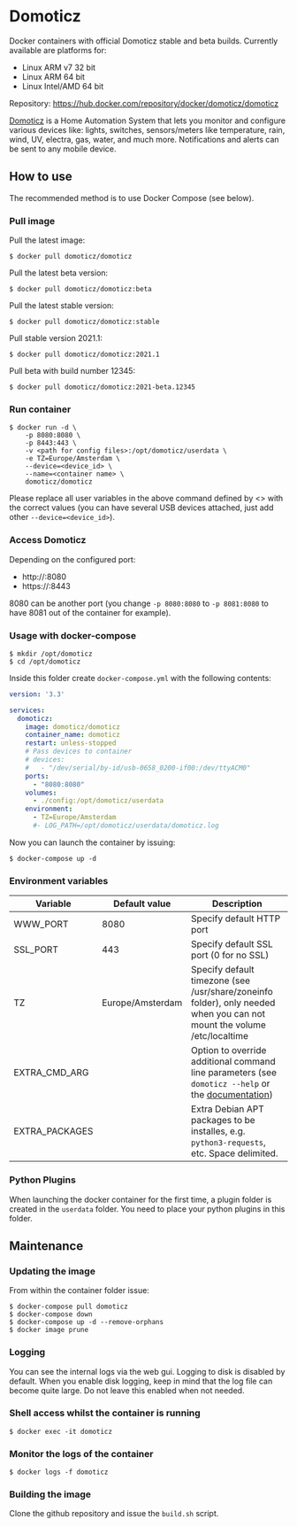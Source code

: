 

# Domoticz

Docker containers with official Domoticz stable and beta builds. Currently available are platforms for:

* Linux ARM v7 32 bit
* Linux ARM 64 bit
* Linux Intel/AMD 64 bit

Repository: https://hub.docker.com/repository/docker/domoticz/domoticz

[Domoticz](http://www.domoticz.com/) is a Home Automation System that lets you monitor and configure various devices like: lights, switches, sensors/meters like temperature, rain, wind, UV, electra, gas, water, and much more. Notifications and alerts can be sent to any mobile device.

## How to use

The recommended method is to use Docker Compose (see below).

### Pull image

Pull the latest image:
```shell
$ docker pull domoticz/domoticz
```

Pull the latest beta version:
```shell
$ docker pull domoticz/domoticz:beta
```

Pull the latest stable version:
```shell
$ docker pull domoticz/domoticz:stable
```

Pull stable version 2021.1:
```shell
$ docker pull domoticz/domoticz:2021.1
```

Pull beta with build number 12345:
```shell
$ docker pull domoticz/domoticz:2021-beta.12345
```

### Run container

```shell
$ docker run -d \
    -p 8080:8080 \
    -p 8443:443 \
    -v <path for config files>:/opt/domoticz/userdata \
    -e TZ=Europe/Amsterdam \
    --device=<device_id> \
    --name=<container name> \ 
    domoticz/domoticz
```

Please replace all user variables in the above command defined by <> with the correct values (you can have several USB devices attached, just add other `--device=<device_id>`).

### Access Domoticz

Depending on the configured port:

* http://<host ip>:8080
* https://<host ip>:8443

8080 can be another port (you change `-p 8080:8080` to `-p 8081:8080` to have 8081 out of the container for example).

### Usage with docker-compose

```shell
$ mkdir /opt/domoticz
$ cd /opt/domoticz
```
Inside this folder create `docker-compose.yml` with the following contents:

```yaml
version: '3.3'

services:
  domoticz:
    image: domoticz/domoticz
    container_name: domoticz
    restart: unless-stopped
    # Pass devices to container
    # devices:
    #   - "/dev/serial/by-id/usb-0658_0200-if00:/dev/ttyACM0"
    ports:
      - "8080:8080"
    volumes:
      - ./config:/opt/domoticz/userdata
    environment:
      - TZ=Europe/Amsterdam
      #- LOG_PATH=/opt/domoticz/userdata/domoticz.log
```
Now you can launch the container by issuing:

```shell
$ docker-compose up -d
```

### Environment variables

| Variable       | Default value    | Description                                                  |
| -------------- | ---------------- | ------------------------------------------------------------ |
| WWW_PORT       | 8080             | Specify default HTTP port                                    |
| SSL_PORT       | 443              | Specify default SSL port (0 for no SSL)                      |
| TZ             | Europe/Amsterdam | Specify default timezone (see /usr/share/zoneinfo folder), only needed when you can not mount the volume /etc/localtime |
| EXTRA_CMD_ARG  |                  | Option to override additional command line parameters (see `domoticz --help` or the [documentation](https://www.domoticz.com/wiki/Command_line_parameters)) |
| EXTRA_PACKAGES |                  | Extra Debian APT packages to be installes, e.g. `python3-requests`, etc. Space delimited. |

### Python Plugins
When launching the docker container for the first time, a plugin folder is created in the `userdata` folder. You need to place your python plugins in this folder.

## Maintenance

### Updating the image
From within the container folder issue:
```shell
$ docker-compose pull domoticz
$ docker-compose down
$ docker-compose up -d --remove-orphans
$ docker image prune
```

### Logging
You can see the internal logs via the web gui. Logging to disk is disabled by default.
When you enable disk logging, keep in mind that the log file can become quite large.
Do not leave this enabled when not needed.

### Shell access whilst the container is running
```shell
$ docker exec -it domoticz 
```

### Monitor the logs of the container
```shell
$ docker logs -f domoticz
```

### Building the image
Clone the github repository and issue the `build.sh` script.
